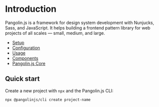# Introduction

Pangolin.js is a framework for design system development with Nunjucks, Sass, and JavaScript. It helps building a frontend pattern library for web projects of all scales — small, medium, and large.

* [Setup](setup)
* [Configuration](configuration)
* [Usage](usage)
* [Components](components)
* [Pangolin.js Core](pangolin-core)

## Quick start

Create a new project with `npx` and the Pangolin.js CLI:

```bash
npx @pangolinjs/cli create project-name
```
